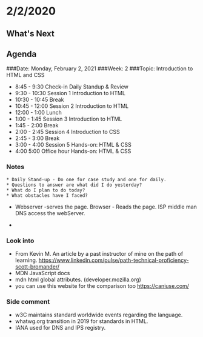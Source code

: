 # 2/2/2020
## What's Next
###
## Agenda	
###Date:	Monday, February 2, 2021
###Week:	 2 
###Topic:	 Introduction to HTML and CSS 
- 8:45	-	9:30	Check-in	Daily Standup & Review
- 9:30	-	10:30	Session 1	Introduction to HTML
- 10:30	-	10:45	Break	 
- 10:45	-	12:00	Session 2	Introduction to HTML
- 12:00	-	1:00	Lunch	 
- 1:00	-	1:45	Session 3	Introduction to HTML
- 1:45	-	2:00	Break	 
- 2:00	-	2:45	Session 4	Introduction to CSS
- 2:45	-	3:00	Break	 
- 3:00	-	4:00	Session 5	Hands-on: HTML & CSS
- 4:00	 	5:00	Office hour	Hands-on: HTML & CSS
### Notes

	* Daily Stand-up - Do one for case study and one for daily.
	* Questions to answer are what did I do yesterday?
	* What do I plan to do today?
	* What obstacles have I faced?

- Webserver -serves the page. Browser - Reads the page. ISP middle man DNS access the webServer. 
	

- 


### Look into

- From Kevin M. An article by a past instructor of mine on the path of learning. 
https://www.linkedin.com/pulse/path-technical-proficiency-scott-bromander/
- MDN JavaScript docs
- mdn html global attributes. (developer.mozilla.org)
- you can use this website for the comparison too https://caniuse.com/ 
 
### Side comment
- w3C maintains standard worldwide events regarding the language.
- whatwg.org transition in 2019 for standards in HTML.
- IANA used for DNS and IPS registry. 

